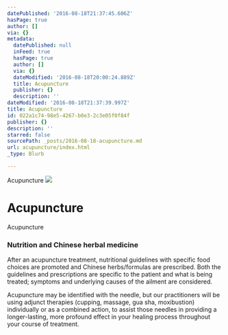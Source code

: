 ```yaml
---
datePublished: '2016-08-18T21:37:45.606Z'
hasPage: true
author: []
via: {}
metadata:
  datePublished: null
  inFeed: true
  hasPage: true
  author: []
  via: {}
  dateModified: '2016-08-18T20:00:24.889Z'
  title: Acupuncture
  publisher: {}
  description: ''
dateModified: '2016-08-18T21:37:39.997Z'
title: Acupuncture
id: 022a1c74-98e5-4267-b0e3-2c3e05f0f84f
publisher: {}
description: ''
starred: false
sourcePath: _posts/2016-08-18-acupuncture.md
url: acupuncture/index.html
_type: Blurb

---
```

Acupuncture
![](https://the-grid-user-content.s3-us-west-2.amazonaws.com/3b52e817-b71c-46d6-bf20-12032981630d.jpg)

# Acupuncture

Acupuncture

### Nutrition and Chinese herbal medicine

After an acupuncture treatment, nutritional guidelines with specific food choices are promoted and Chinese herbs/formulas are prescribed. Both the guidelines and prescriptions are specific to the patient and what is being treated; symptoms and underlying causes of the ailment are considered.

Acupuncture may be identified with the needle, but our practitioners will be using adjunct therapies (cupping, massage, gua sha, moxibustion) individually or as a combined action, to assist those needles in providing a longer-lasting, more profound effect in your healing process throughout your course of treatment.